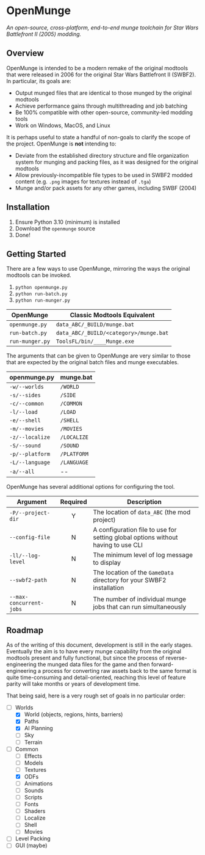 # OpenMunge
*An open-source, cross-platform, end-to-end munge toolchain for Star Wars 
Battlefront II (2005) modding.*

## Overview
OpenMunge is intended to be a modern remake of the original modtools that
were released in 2006 for the original Star Wars Battlefront II (SWBF2). In 
particular, its goals are:
- Output munged files that are identical to those munged by the original
  modtools
- Achieve performance gains through multithreading and job batching
- Be 100% compatible with other open-source, community-led modding tools
- Work on Windows, MacOS, and Linux

It is perhaps useful to state a handful of non-goals to clarify the scope of
the project. OpenMunge is **not** intending to:
- Deviate from the established directory structure and file organization system
  for munging and packing files, as it was designed for the original modtools
- Allow previously-incompatible file types to be used in SWBF2 modded content
  (e.g. `.png` images for textures instead of `.tga`)
- Munge and/or pack assets for any other games, including SWBF (2004)

## Installation
1. Ensure Python 3.10 (minimum) is installed
2. Download the `openmunge` source
3. Done!

## Getting Started
There are a few ways to use OpenMunge, mirroring the ways the original modtools
can be invoked.
1. `python openmunge.py`
2. `python run-batch.py`
3. `python run-munger.py`

| OpenMunge        | Classic Modtools Equivalent            |
|------------------|----------------------------------------|
| `openmunge.py`   | `data_ABC/_BUILD/munge.bat`            |
| `run-batch.py`   | `data_ABC/_BUILD/<category>/munge.bat` |
| `run-munger.py`  | `ToolsFL/bin/____Munge.exe`            |

The arguments that can be given to OpenMunge are very similar to those that are
expected by the original batch files and munge executables.

| openmunge.py    | munge.bat   |
|-----------------|-------------|
| `-w/--worlds`   | `/WORLD`    |
| `-s/--sides`    | `/SIDE`     |
| `-c/--common`   | `/COMMON`   |
| `-l/--load`     | `/LOAD`     |
| `-e/--shell`    | `/SHELL`    |
| `-m/--movies`   | `/MOVIES`   |
| `-z/--localize` | `/LOCALIZE` |
| `-S/--sound`    | `/SOUND`    |
| `-p/--platform` | `/PLATFORM` |
| `-L/--language` | `/LANGUAGE` |
| `-a/--all`      | --          |

OpenMunge has several additional options for configuring the tool.

| Argument                | Required | Description                                                                      |
|-------------------------|:--------:|----------------------------------------------------------------------------------|
| `-P/--project-dir`      |    Y     | The location of `data_ABC` (the mod project)                                     |
| `--config-file`         |    N     | A configuration file to use for setting global options without having to use CLI |
| `-ll/--log-level`       |    N     | The minimum level of log message to display                                      |
| `--swbf2-path`          |    N     | The location of the `GameData` directory for your SWBF2 installation             |
| `--max-concurrent-jobs` |    N     | The number of individual munge jobs that can run simultaneously                  |

## Roadmap
As of the writing of this document, development is still in the early stages.
Eventually the aim is to have every munge capability from the original modtools
present and fully functional, but since the process of reverse-engineering the 
munged data files for the game and then forward-engineering a process for
converting raw assets back to the same format is quite time-consuming and
detail-oriented, reaching this level of feature parity will take months or
years of development time.

That being said, here is a very rough set of goals in no particular order:
- [ ] Worlds
  - [x] World (objects, regions, hints, barriers)
  - [x] Paths
  - [x] AI Planning
  - [ ] Sky
  - [ ] Terrain
- [ ] Common
  - [ ] Effects
  - [ ] Models
  - [ ] Textures
  - [x] ODFs
  - [ ] Animations
  - [ ] Sounds
  - [ ] Scripts
  - [ ] Fonts
  - [ ] Shaders
  - [ ] Localize
  - [ ] Shell
  - [ ] Movies
- [ ] Level Packing
- [ ] GUI (maybe)